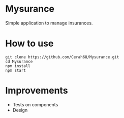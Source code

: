 # Mysurance

Simple application to manage insurances.

# How to use
```
git clone https://github.com/Cerah68/Mysurance.git
cd Mysurance
npm install
npm start
```

# Improvements
  * Tests on components
  * Design

